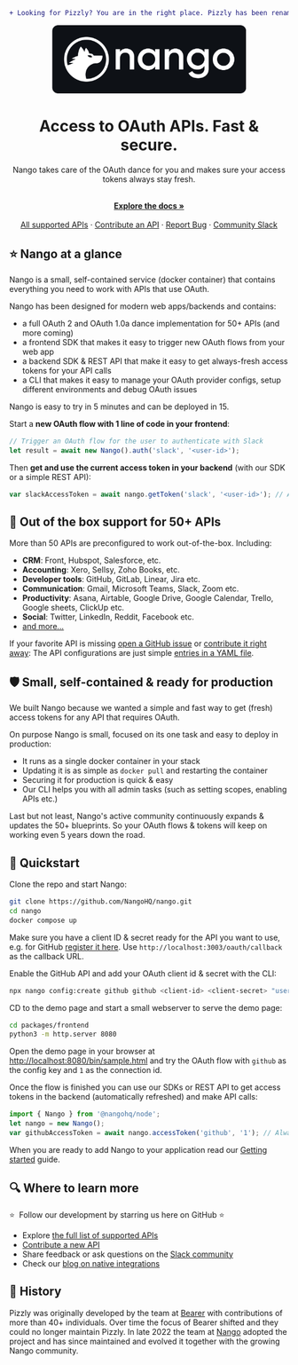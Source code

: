 ```diff
+ Looking for Pizzly? You are in the right place. Pizzly has been renamed Nango. Using Pizzly v0.2.x? Please read this about migrating to Nango v0.3+: https://docs.nango.dev/pizzly/migration +
```

<div align="center">
  
<img src="/assets/nango-logo.png?raw=true" width="350">

</div>

<h1 align="center">Access to OAuth APIs. Fast & secure.</h1>

<div align="center">
Nango takes care of the OAuth dance for you and makes sure your access tokens always stay fresh.
</div>

<p align="center">
    <br />
    <a href="https://docs.nango.dev/" rel="dofollow"><strong>Explore the docs »</strong></a>
    <br />

  <br/>
    <a href="https://nango.dev/oauth-providers">All supported APIs</a>
    ·
    <a href="https://docs.nango.dev/contribute-api">Contribute an API</a>
    ·
    <a href="https://github.com/nangohq/nango/issues">Report Bug</a>
    ·
    <a href="https://nango.dev/slack">Community Slack</a>
</p>

## ⭐ Nango at a glance

Nango is a small, self-contained service (docker container) that contains everything you need to work with APIs that use OAuth.

Nango has been designed for modern web apps/backends and contains:

-   a full OAuth 2 and OAuth 1.0a dance implementation for 50+ APIs (and more coming)
-   a frontend SDK that makes it easy to trigger new OAuth flows from your web app
-   a backend SDK & REST API that make it easy to get always-fresh access tokens for your API calls
-   a CLI that makes it easy to manage your OAuth provider configs, setup different environments and debug OAuth issues

Nango is easy to try in 5 minutes and can be deployed in 15.

Start a **new OAuth flow with 1 line of code in your frontend**:

```ts
// Trigger an OAuth flow for the user to authenticate with Slack
let result = await new Nango().auth('slack', '<user-id>');
```

Then **get and use the current access token in your backend** (with our SDK or a simple REST API):

```ts
var slackAccessToken = await nango.getToken('slack', '<user-id>'); // Always fresh & ready to use
```

## 👾 Out of the box support for 50+ APIs

More than 50 APIs are preconfigured to work out-of-the-box. Including:

-   **CRM**: Front, Hubspot, Salesforce, etc.
-   **Accounting**: Xero, Sellsy, Zoho Books, etc.
-   **Developer tools**: GitHub, GitLab, Linear, Jira etc.
-   **Communication**: Gmail, Microsoft Teams, Slack, Zoom etc.
-   **Productivity**: Asana, Airtable, Google Drive, Google Calendar, Trello, Google sheets, ClickUp etc.
-   **Social**: Twitter, LinkedIn, Reddit, Facebook etc.
-   [and more...](https://nango.dev/oauth-providers)

If your favorite API is missing [open a GitHub issue](https://github.com/NangoHQ/nango/issues/new) or [contribute it right away](https://docs.nango.dev/contribute-api): The API configurations are just simple [entries in a YAML file](https://www.nango.dev/oauth-providers).

## 🛡️ Small, self-contained & ready for production

We built Nango because we wanted a simple and fast way to get (fresh) access tokens for any API that requires OAuth.

On purpose Nango is small, focused on its one task and easy to deploy in production:

-   It runs as a single docker container in your stack
-   Updating it is as simple as `docker pull` and restarting the container
-   Securing it for production is quick & easy
-   Our CLI helps you with all admin tasks (such as setting scopes, enabling APIs etc.)

Last but not least, Nango's active community continuously expands & updates the 50+ blueprints. So your OAuth flows & tokens will keep on working even 5 years down the road.

## 🚀 Quickstart

Clone the repo and start Nango:

```bash
git clone https://github.com/NangoHQ/nango.git
cd nango
docker compose up
```

Make sure you have a client ID & secret ready for the API you want to use, e.g. for GitHub [register it here](https://docs.github.com/en/developers/apps/building-oauth-apps/creating-an-oauth-app). Use `http://localhost:3003/oauth/callback` as the callback URL.

Enable the GitHub API and add your OAuth client id & secret with the CLI:

```bash
npx nango config:create github github <client-id> <client-secret> "user,public_repo"
```

CD to the demo page and start a small webserver to serve the demo page:

```bash
cd packages/frontend
python3 -m http.server 8080
```

Open the demo page in your browser at [http://localhost:8080/bin/sample.html](http://localhost:8080/bin/sample.html) and try the OAuth flow with `github` as the config key and `1` as the connection id.

Once the flow is finished you can use our SDKs or REST API to get access tokens in the backend (automatically refreshed) and make API calls:

```ts
import { Nango } from '@nangohq/node';
let nango = new Nango();
var githubAccessToken = await nango.accessToken('github', '1'); // Always fresh & ready to use
```

When you are ready to add Nango to your application read our [Getting started](https://docs.nango.dev/quickstart) guide.

## 🔍 Where to learn more

⭐  Follow our development by starring us here on GitHub ⭐

-   Explore [the full list of supported APIs](https://nango.dev/oauth-providers)
-   [Contribute a new API](https://docs.nango.dev/contribute-api)
-   Share feedback or ask questions on the [Slack community](https://nango.dev/slack)
-   Check our [blog on native integrations](https://www.nango.dev/blog)

## 🐻 History

Pizzly was originally developed by the team at [Bearer](https://www.bearer.com/?ref=pizzly) with contributions of more than 40+ individuals. Over time the focus of Bearer shifted and they could no longer maintain Pizzly. In late 2022 the team at [Nango](https://www.nango.dev) adopted the project and has since maintained and evolved it together with the growing Nango community.
